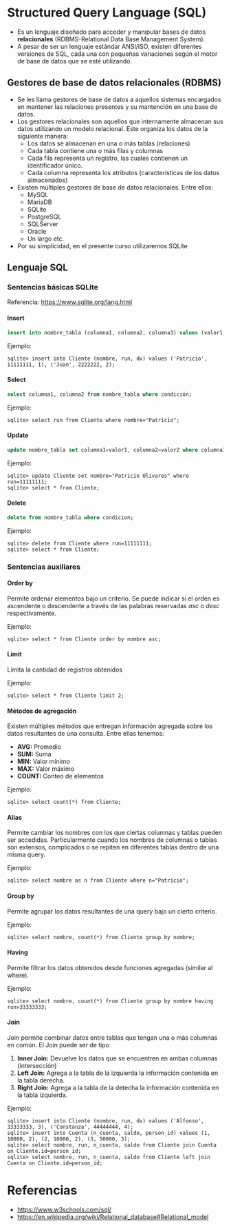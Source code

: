 # Structured Query Language (SQL)

- Es un lenguaje diseñado para acceder y manipular bases de datos **relacionales** (RDBMS-Relational Data Base Management System).
- A pesar de ser un lenguaje estándar ANSI/ISO, existen diferentes versiones de SQL, cada una con pequeñas variaciones según el motor de base de datos que se esté utilizando.

## Gestores de base de datos relacionales (RDBMS)

- Se les llama gestores de base de datos a aquellos sistemas encargados en mantener las relaciones presentes y su mantención en una base de datos.
- Los gestores relacionales son aquellos que internamente almacenan sus datos utilizando un modelo relacional. Este organiza los datos de la siguiente manera:
    - Los datos se almacenan en una o más tablas (relaciones)
    - Cada tabla contiene una o más filas y columnas
    - Cada fila representa un registro, las cuales contienen un identificador único.
    - Cada columna representa los atributos (características de los datos almacenados)
- Existen múltiples gestores de base de datos relacionales. Entre ellos:
    - MySQL
    - MariaDB
    - SQLite
    - PostgreSQL
    - SQLServer
    - Oracle
    - Un largo etc.
- Por su simplicidad, en el presente curso utilizaremos SQLite

## Lenguaje SQL

### Sentencias básicas SQLite

Referencia: https://www.sqlite.org/lang.html

#### **Insert**

```sql
insert into nombre_tabla (columna1, columna2, columna3) values (valor1, valor2, valor3);
```

Ejemplo: 

```console
sqlite> insert into Cliente (nombre, run, dv) values ('Patricio', 11111111, 1), ('Juan', 2222222, 2);
```

#### **Select**

```sql
select columna1, columna2 from nombre_tabla where condición;
```

Ejemplo:

```console
sqlite> select run from Cliente where nombre="Patricio";
```

#### **Update**

```sql
update nombre_tabla set columna1=valor1, columna2=valor2 where columna3=valor3;

```

Ejemplo: 

```console
sqlite> update Cliente set nombre="Patricio Olivares" where run=11111111;
sqlite> select * from Cliente;
```


#### **Delete**

```sql
delete from nombre_tabla where condicion;

```

Ejemplo: 

```console
sqlite> delete from Cliente where run=11111111;
sqlite> select * from Cliente;
```

### Sentencias auxiliares

#### **Order by**
Permite ordenar elementos bajo un criterio. Se puede indicar si el orden es ascendente o descendente a través de las palabras reservadas *asc* o *desc* respectivamente.

Ejemplo:

```console
sqlite> select * from Cliente order by nombre asc;
```

#### **Limit**
Limita la cantidad de registros obtenidos

Ejemplo:

```console
sqlite> select * from Cliente limit 2;
```

#### **Métodos de agregación**
Existen múltiples métodos que entregan información agregada sobre los datos resultantes de una consulta. Entre ellas tenemos:

- **AVG:** Promedio
- **SUM:** Suma
- **MIN:** Valor mínimo
- **MAX:** Valor máximo
- **COUNT:** Conteo de elementos

Ejemplo:

```console
sqlite> select count(*) from Cliente;
```

#### **Alias**
Permite cambiar los nombres con los que ciertas columnas y tablas pueden ser accedidas. Particularmente cuando los nombres de columnas o tablas son extensos, complicados o se repiten en diferentes tablas dentro de una misma query.

Ejemplo:

```console
sqlite> select nombre as n from Cliente where n="Patricio";
```

#### **Group by**
Permite agrupar los datos resultantes de una query bajo un cierto criterio.

Ejemplo:

```console
sqlite> select nombre, count(*) from Cliente group by nombre;
```

#### **Having**
Permite filtrar los datos obtenidos desde funciones agregadas (similar al where).

Ejemplo:

```console
sqlite> select nombre, count(*) from Cliente group by nombre having run>33333333;
```

#### **Join**

Join permite combinar datos entre tablas que tengan una o más columnas en común. El Join puede ser de tipo

1. **Inner Join:** Devuelve los datos que se encuentren en ambas columnas (intersección)
2. **Left Join:** Agrega a la tabla de la izquierda la información contenida en la tabla derecha.
3. **Right Join:** Agrega a la tabla de la detecha la información contenida en la tabla izquierda.

Ejemplo:

```console
sqlite> insert into Cliente (nombre, run, dv) values ('Alfonso', 33333333, 3), ('Constanza', 44444444, 4);
sqlite> insert into Cuenta (n_cuenta, saldo, person_id) values (1, 10000, 2), (2, 10000, 2), (3, 50000, 3);
sqlite> select nombre, run, n_cuenta, saldo from Cliente join Cuenta on Cliente.id=person_id;
sqlite> select nombre, run, n_cuenta, saldo from Cliente left join Cuenta on Cliente.id=person_id;

```

# Referencias
- https://www.w3schools.com/sql/
- https://en.wikipedia.org/wiki/Relational_database#Relational_model